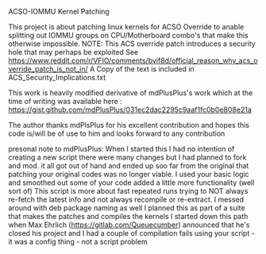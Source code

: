 ACSO-IOMMU Kernel Patching

This project is about patching linux kernels for ACSO Override
to anable splitting out IOMMU groups on CPU/Motherboard combo's
that make this otherwise impossible.
NOTE: This ACS override patch introduces a security hole that may
perhaps be exploited
See https://www.reddit.com/r/VFIO/comments/bvif8d/official_reason_why_acs_override_patch_is_not_in/
A Copy of the text is included in ACS_Security_Implications.txt


This work is heavily modified derivative of mdPlusPlus's work which
at the time of writing was available here :
https://gist.github.com/mdPlusPlus/031ec2dac2295c9aaf1fc0b0e808e21a

The author thanks mdPlsPlus for his excellent contribution and hopes
this code is/will be of use to him and looks forward to any contribution

presonal note to mdPlusPlus:
When I started this I had no intention of creating a new script
there were many changes but I had planned to fork and mod.
it all got out of hand and ended up soo far from the original that
patching your original codes was no longer viable.
I used your basic logic and smoothed out some of your code
added a little more functionality (well sort of)
This script is more about fast repeated runs trying to NOT always
re-fetch the latest info and not always recompile or re-extract.
I messed around with deb package naming as well
I planned this as part of a suite that makes the patches and compiles the kernels
I started down this path when Max Ehrlich  (https://gitlab.com/Queuecumber)
announced that he's closed his project and I had a couple of compilation fails
using your script - it was a config thing - not a script problem
